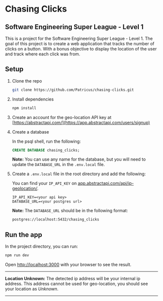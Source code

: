 # Chasing Clicks

## Software Engineering Super League - Level 1

This is a project for the Software Engineering Super League - Level 1. The goal of this project is to create a web application that tracks the number of clicks on a button. With a bonus objective to display the location of the user and track where each click was from.

## Setup

1. Clone the repo

    ```bash
    git clone https://github.com/Patricus/chasing-clicks.git
    ```

2. Install dependencies

    ```bash
    npm install
    ```

3. Create an account for the geo-location API key at [https://abstractapi.com/](https://app.abstractapi.com/users/signup)

4. Create a database

    In the psql shell, run the following:

    ```sql
    CREATE DATABASE chasing_clicks;
    ```

    **Note:** You can use any name for the database, but you will need to update the `DATABASE_URL` in the `.env.local` file.

5. Create a `.env.local` file in the root directory and add the following:

    You can find your `IP_API_KEY` on [app.abstractapi.com/api/ip-geolocation/](https://app.abstractapi.com/api/ip-geolocation).

    ```
    IP_API_KEY=<your api key>
    DATABASE_URL=<your postgres url>
    ```

    **Note:** The `DATABASE_URL` should be in the following format:

    ```bash
    postgres://localhost:5432/chasing_clicks
    ```

## Run the app

In the project directory, you can run:

```bash
npm run dev
```

Open [http://localhost:3000](http://localhost:3000) with your browser to see the result.

---

**Location Unknown:** The detected ip address will be your internal ip address. This address cannot be used for geo-location, you should see your location as _Unknown_.

---
